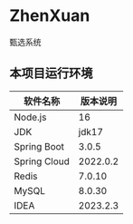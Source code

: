 # ZhenXuan
甄选系统

## 本项目运行环境

| 软件名称     | 版本说明 |
| ------------ | -------- |
| Node.js      | 16       |
| JDK          | jdk17    |
| Spring Boot  | 3.0.5    |
| Spring Cloud | 2022.0.2 |
| Redis        | 7.0.10   |
| MySQL        | 8.0.30   |
| IDEA         | 2023.2.3 |